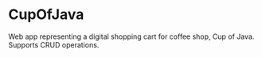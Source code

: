 # CupOfJava
Web app representing a digital shopping cart for coffee shop, Cup of Java. Supports CRUD operations.
